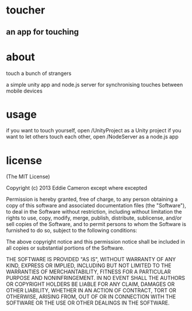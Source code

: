 # toucher
## an app for touching

# about
touch a bunch of strangers

a simple unity app and node.js server for synchronising touches between mobile devices

# usage
if you want to touch yourself, open /UnityProject as a Unity project
if you want to let others touch each other, open /NodeServer as a node.js app

# license

(The MIT License)

Copyright (c) 2013 Eddie Cameron
except where excepted

Permission is hereby granted, free of charge, to any person obtaining a copy of this software and associated documentation files (the "Software"), to deal in the Software without restriction, including without limitation the rights to use, copy, modify, merge, publish, distribute, sublicense, and/or sell copies of the Software, and to permit persons to whom the Software is furnished to do so, subject to the following conditions:

The above copyright notice and this permission notice shall be included in all copies or substantial portions of the Software.

THE SOFTWARE IS PROVIDED "AS IS", WITHOUT WARRANTY OF ANY KIND, EXPRESS OR IMPLIED, INCLUDING BUT NOT LIMITED TO THE WARRANTIES OF MERCHANTABILITY, FITNESS FOR A PARTICULAR PURPOSE AND NONINFRINGEMENT. IN NO EVENT SHALL THE AUTHORS OR COPYRIGHT HOLDERS BE LIABLE FOR ANY CLAIM, DAMAGES OR OTHER LIABILITY, WHETHER IN AN ACTION OF CONTRACT, TORT OR OTHERWISE, ARISING FROM, OUT OF OR IN CONNECTION WITH THE SOFTWARE OR THE USE OR OTHER DEALINGS IN THE SOFTWARE.

